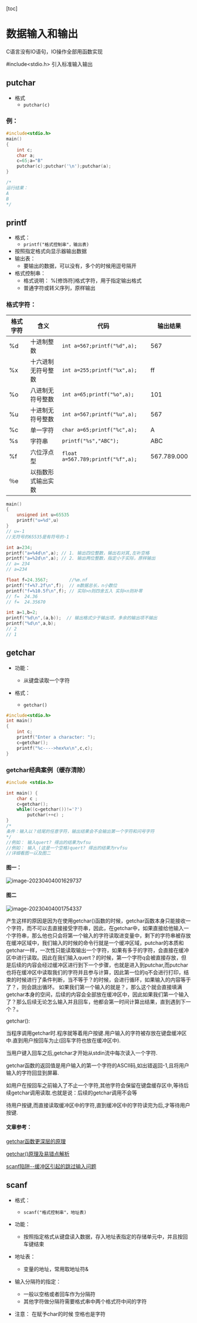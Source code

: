 [toc]



# 数据输入和输出

C语言没有IO语句，IO操作全部用函数实现

#include<stdio.h> 引入标准输入输出



## putchar

*   格式
    *   `putchar(c)`

### 例： 

```c
#include<stdio.h> 
main() 
{
    int c; 
    char a; 
    c=65;a="B" 
    putchar(c);putchar('\n');putchar(a);
}

/*
运行结果：
A
B
*/
```



## printf

*   格式： 
    *   `printf("格式控制串"，输出表)`
*   按照指定格式向显示器输出数据
*   输出表： 
    *   要输出的数据，可以没有，多个的时候用逗号隔开 
*   格式控制串： 
    *   格式说明： %[修饰符]格式字符，用于指定输出格式 
    *   普通字符或转义序列，原样输出



### 格式字符： 

| 格式字符 | 含义               | 代码                              | 输出结果    |
| -------- | ------------------ | --------------------------------- | ----------- |
| %d       | 十进制整数         | `int a=567;printf("%d",a);`       | 567         |
| %x       | 十六进制无符号整数 | `int a=255;printf("%x",a);`       | ff          |
| %o       | 八进制无符号整数   | `int a=65;printf("%o",a);`        | 101         |
| %u       | 十进制无符号整数   | `int a=567;printf("%u",a);`       | 567         |
| %c       | 单一字符           | `char a=65;printf("%c",a);`       | A           |
| %s       | 字符串             | `printf("%s","ABC");`             | ABC         |
| %f       | 六位浮点型         | `float a=567.789;printf("%f",a);` | 567.789.000 |
| ％e      | 以指数形式输出实数 |                                   |             |



```c
main() 
{
    unsigned int u=65535 
    printf("u=%d",u) 
}
// u=-1 
//无符号的65535是有符号的-1 

int a=234;
printf("a=%4d\n",a); // 1. 输出四位整数，输出右对其,左补空格 
printf("a=%2d\n",a); // 2. 输出两位整数，指定小于实际，原样输出
// a= 234
// a=234 

float f=24.3567;        //%m.nf 
printf("f=%7.2f\n",f);  // m数据总长，n小数位
printf("f=%10.5f\n",f); // 实际>n则四舍五入 实际<n则补零
// f=  24.36 
// f=  24.35670 

int a=1,b=2;           
printf("%d\n",(a,b));  // 输出格式少于输出项，多余的输出项不输出
printf("%d\n",a,b);
// 2 
// 1 

```



## getchar

*   功能： 
    *   从键盘读取一个字符

*   格式： 
    *   `getchar()` 

```c
#include<stdio.h>
int main() 
{
    int c; 
    printf("Enter a character: "); 
    c=getchar(); 
    printf("%c---->hex%x\n",c,c); 
}
```



### getchar经典案例（缓存清除）

```c
#include <stdio.h>

int main() {
    char c ;
    c=getchar(); 
    while((c=getchar())!='?')
        putchar(++c) ;
}
/*
条件：输入以？结尾的任意字符，输出结果会不会输出第一个字符和问号字符
*/
//例如： 输入quert? 得出的结果为vfsu 
//例如： 输入_(这是一个空格)quert? 得出的结果为rvfsu
//详细看图一以及图二
```



#### 图一：

![image-20230404001629737](./.图片存放/image-20230404001629737.png)



#### 图二

![image-20230404001754337](./.图片存放/image-20230404001754337.png)

产生这样的原因是因为在使用getchar()函数的时候，getchar函数本身只能接收一个字符，而不可以去直接接受字符串，因此，在getchar中，如果直接给他输入一个字符串，那么他也只会将第一个输入的字符读取进变量中，剩下的字符串被存放在缓冲区域中，我们输入的时候的命令行就是一个缓冲区域，putchar的本质和getchar一样，一次性只能读取输出一个字符，如果有多于的字符，会直接在缓冲区中进行读取。因此在我们输入quert？的时候，第一个字符q会被直接存放，但是后续的内容会经过缓冲区进行到下一个步骤，也就是进入到putchar,而putchar也将在缓冲区中读取我们的字符并且参与计算，因此第一位的q不会进行打印，结束的时候进行了条件判断，当不等于？的时候，会进行循环，如果输入的内容等于了？，则会跳出循环。 如果我们第一个输入的就是？，那么这个就会直接填满getchar本身的空间，后续的内容会全部放在缓冲区中，因此如果我们第一个输入了？那么后续无论怎么输入并且回车，他都会第一时间计算出结果，直到遇到下一个？。

getchar():

当程序调用getchar时.程序就等着用户按键.用户输入的字符被存放在键盘缓冲区中.直到用户按回车为止(回车字符也放在缓冲区中).

当用户键入回车之后,getchar才开始从stdin流中每次读入一个字符.

getchar函数的返回值是用户输入的第一个字符的ASCII码,如出错返回-1,且将用户输入的字符回显到屏幕.

如用户在按回车之前输入了不止一个字符,其他字符会保留在键盘缓存区中,等待后续getchar调用读取.也就是说：后续的getchar调用不会等

待用户按键,而直接读取缓冲区中的字符,直到缓冲区中的字符读完为后,才等待用户按键.

#### 文章参考：

[getchar函数更深层的原理](./附录文件/getchar函数更深层的原理.md)

[getchar()原理及易错点解析](https://blog.csdn.net/weixin_44551646/article/details/98076863)

[scanf陷阱--缓冲区引起的跳过输入问题](https://blog.csdn.net/n_s_x14/article/details/83023798)



## scanf

*   格式： 
    *   `scanf("格式控制串"，地址表)`
*   功能： 
    *   按照指定格式从键盘读入数据，存入地址表指定的存储单元中，并且按回车键结束
*   地址表： 
    *   变量的地址，常用取地址符& 

*   输入分隔符的指定： 
    *   一般以空格或者回车作为分隔符
    *   其他字符做分隔符需要格式串中两个格式符中间的字符

*   注意： 在赋予char的时候 空格也是字符





